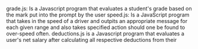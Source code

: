 grade.js: Is a Javascript program that evaluates a student's grade based on the mark put into the prompt by the user 
speed.js: Is a JavaScript program that takes in the speed of a driver and outpits an appropriate message for each given range and also takes specified action should one be found to over-speed often. 
deductions.js is a Javascript program that evaluates a user's net salary after calculating all respective deductions from their
